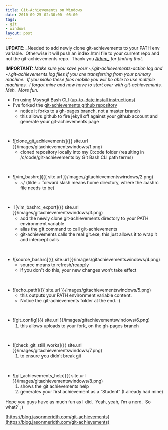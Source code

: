 ```yaml
---
title: Git-Achievements on Windows
date: 2010-09-25 02:30:00 -05:00
tags:
- git
- windows
layout: post
---
```


**UPDATE**: _Needed to add newly clone git-achievements to your PATH env variable.  Otherwise it will push an index.html file to your current repo and not the git-achievements repo.  Thank you __[Adam_](http://twitter.com/adymitruk)_ for finding that._

**IMPORTANT:** _Make sure you save your ~/.git-achievements-action.log and ~/.git-achievements.log files if you are transferring from your primary machine.  If you make these files mobile you will be able to use multiple machines.  I forgot mine and now have to start over with git-achievements.  Meh.  More fun._

  * I’m using Msysgit Bash CLI ([up-to-date install instructions](/blogs/jason_meridth/archive/2009/06/01/git-for-windows-developers-git-series-part-1.aspx))
  * I’ve forked the [git-achievements github repository](http://github.com/icefox/git-achievements)
    * notice it forks to a gh-pages branch, not a master branch
    * this allows github to fire jekyll off against your github account and generate your git-achievements page

 

  * ![clone_git_achievements]({{ site.url }}/images/gitachievementswindows/1.png)
    * cloned repository locally into my C:code folder (resulting in /c/code/git-achievements by Git Bash CLI path terms)

 

  * ![vim_bashrc]({{ site.url }}/images/gitachievementswindows/2.png)
    * ~/ (tilde + forward slash means home directory, where the .bashrc file needs to be)

 

  *  ![vim_bashrc_export]({{ site.url }}/images/gitachievementswindows/3.png)
    * add the newly clone git-achievements directory to your PATH environment variable
    * alias the git command to call git-achievements
    * git-achievements calls the real git.exe, this just allows it to wrap it and intercept calls

 

  * ![source_bashrc]({{ site.url }}/images/gitachievementswindows/4.png)
    * source means to refresh/reapply
    * if you don’t do this, your new changes won’t take effect

 

  * ![echo_path]({{ site.url }}/images/gitachievementswindows/5.png)
    * this outputs your PATH environment variable content.
    * Notice the git-achievements folder at the end. :)

 

  * ![git_config]({{ site.url }}/images/gitachievementswindows/6.png)
    1. this allows uploads to your fork, on the gh-pages branch

 

  * ![check_git_still_works]({{ site.url }}/images/gitachievementswindows/7.png)
    1. to ensure you didn’t break git

 

  * ![git_achievements_help]({{ site.url }}/images/gitachievementswindows/8.png)
    1. shows the git achievements help
    2. generates your first achievement as a “Student” (I already had mine)

Hope you guys have as much fun as I did.  Yeah, yeah, I’m a nerd.  So what?  ;)

[https://blog.jasonmeridth.com/git-achievements](https://blog.jasonmeridth.com/git-achievements)
